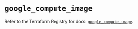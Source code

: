 # `google_compute_image`

Refer to the Terraform Registry for docs: [`google_compute_image`](https://registry.terraform.io/providers/hashicorp/google-beta/5.29.1/docs/resources/google_compute_image).
